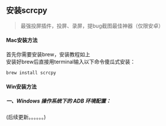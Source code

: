 ## 安装scrcpy
> 最强投屏插件，投屏、录屏，提bug截图最佳神器（仅限安卓）

#### Mac安装方法
首先你需要安装brew，安装教程如上\
安装好brew后直接用terminal输入以下命令傻瓜式安装：
```
brew install scrcpy
```
#### Win安装方法
##### 一、Windows 操作系统下的 ADB 环境配置：
(后续更新。。。。。。)